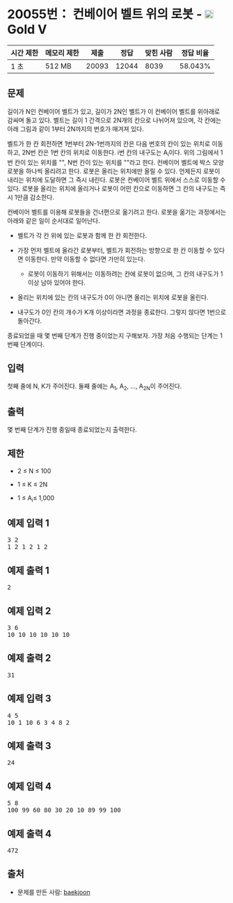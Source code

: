 # 20055번： 컨베이어 벨트 위의 로봇 - <img src="https://static.solved.ac/tier_small/11.svg" style="height:20px" />Gold V


| 시간 제한 | 메모리 제한 | 제출 | 정답 | 맞힌 사람 | 정답 비율 |
| --- | --- | --- | --- | --- | --- |
| 1 초 | 512 MB | 20093 | 12044 | 8039 | 58.043% |


## 문제


길이가 N인 컨베이어 벨트가 있고, 길이가 2N인 벨트가 이 컨베이어 벨트를 위아래로 감싸며 돌고 있다. 벨트는 길이 1 간격으로 2N개의 칸으로 나뉘어져 있으며, 각 칸에는 아래 그림과 같이 1부터 2N까지의 번호가 매겨져 있다.

벨트가 한 칸 회전하면 1번부터 2N-1번까지의 칸은 다음 번호의 칸이 있는 위치로 이동하고, 2N번 칸은 1번 칸의 위치로 이동한다. i번 칸의 내구도는 A<sub>i</sub>이다. 위의 그림에서 1번 칸이 있는 위치를 "", N번 칸이 있는 위치를 ""라고 한다.
컨베이어 벨트에 박스 모양 로봇을 하나씩 올리려고 한다. 로봇은 올리는 위치에만 올릴 수 있다. 언제든지 로봇이 내리는 위치에 도달하면 그 즉시 내린다. 로봇은 컨베이어 벨트 위에서 스스로 이동할 수 있다. 로봇을 올리는 위치에 올리거나 로봇이 어떤 칸으로 이동하면 그 칸의 내구도는 즉시 1만큼 감소한다.

컨베이어 벨트를 이용해 로봇들을 건너편으로 옮기려고 한다. 로봇을 옮기는 과정에서는 아래와 같은 일이 순서대로 일어난다.

- 벨트가 각 칸 위에 있는 로봇과 함께 한 칸 회전한다.

- 가장 먼저 벨트에 올라간 로봇부터, 벨트가 회전하는 방향으로 한 칸 이동할 수 있다면 이동한다. 만약 이동할 수 없다면 가만히 있는다.
	- 로봇이 이동하기 위해서는 이동하려는 칸에 로봇이 없으며, 그 칸의 내구도가 1 이상 남아 있어야 한다.



- 올리는 위치에 있는 칸의 내구도가 0이 아니면 올리는 위치에 로봇을 올린다.

- 내구도가 0인 칸의 개수가 K개 이상이라면 과정을 종료한다. 그렇지 않다면 1번으로 돌아간다.[](undefined)

종료되었을 때 몇 번째 단계가 진행 중이었는지 구해보자. 가장 처음 수행되는 단계는 1번째 단계이다.




## 입력


첫째 줄에 N, K가 주어진다. 둘째 줄에는 A<sub>1</sub>, A<sub>2</sub>, ..., A<sub>2N</sub>이 주어진다.



## 출력


몇 번째 단계가 진행 중일때 종료되었는지 출력한다.




## 제한


- 2 ≤ N ≤ 100

- 1 ≤ K ≤ 2N

- 1 ≤ A<sub>i</sub>≤ 1,000




## 예제 입력 1


<pre>3 2
1 2 1 2 1 2
</pre>


## 예제 출력 1


<pre>2
</pre>




## 예제 입력 2


<pre>3 6
10 10 10 10 10 10
</pre>


## 예제 출력 2


<pre>31
</pre>




## 예제 입력 3


<pre>4 5
10 1 10 6 3 4 8 2
</pre>


## 예제 출력 3


<pre>24
</pre>




## 예제 입력 4


<pre>5 8
100 99 60 80 30 20 10 89 99 100
</pre>


## 예제 출력 4


<pre>472
</pre>






## 출처


- 문제를 만든 사람: [baekjoon](/user/baekjoon)




